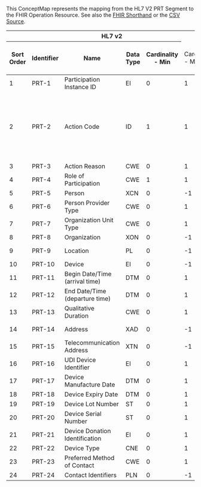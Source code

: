 
This ConceptMap represents the mapping from the HL7 V2 PRT Segment to the FHIR Operation Resource. See also the <a href='https://github.com/HL7/v2-to-fhir/blob/master/tank/Segment PRT[OBX-Location] to Operation.fsh'>FHIR Shorthand</a> or the <a href='https://github.com/HL7/v2-to-fhir/blob/master/mappings/segments/HL7 Segment - FHIR R4_ PRT[OBX - Location] - Sheet1.csv'>CSV Source</a>.
<table class='grid'><thead>
<tr><th colspan='6'>HL7 v2</th><th colspan='3'>Condition (IF True, args)</th><th colspan='7'>HL7 FHIR</th><th rowspan='2'>Comments</th></tr>
<tr><th title='Rows are listed in sequence of how they appear in the v2 standard. The first column, Sort Order, provides a sort order that can re-create the original v2 standard sequence in case one opts to re-sort/filter the rows.'>Sort Order</th><th title='Contains the formal Segment Name and Field Sequence according to the base standard using "-" as the delimiter.'>Identifier</th><th title='The formal name of the field in the most current published version.'>Name</th><th title='The data type of the field in the most current published version if not deprecated, otherwise the data type at the time it was deprecated and removed.'>Data Type</th><th title='The V2 min cardinality expressed numerically.'>Cardinality - Min</th><td style='border-right: 2px' title='The V2 max cardinality expressed numerically.'>Cardinality - Max</td><th title='Condition in an easy to read syntax (Computable ANTLR)'>Computable ANTLR</th><th title='Condition in FHIRPath Notation'>Computable FHIRPath</th><td style='border-right: 2px' title='Condition expressed in narrative form'>Narrative</td><th title='An existing FHIR attribute in the target FHIR version.'>FHIR Attribute</th><th title='A proposed extension. It will be expressed with #ext-……# around the proposed name. '>Extension</th><th title='The FHIR attribute’s data type in the target FHIR version.'>Data Type</th><th title='The FHIR min cardinality expressed numerically.'>Cardinality - Min</th><td style='border-right: 2px' title='The FHIR max cardinality expressed numerically.'>Cardinality - Max</td><th title='The URL to the Data Type Map that is to be used for the attribute in this segment.'>Data Type Mapping</th><th title='The URL to the Vocabulary Map that is to be used for the coded element for this attribute.'>Vocabulary Mapping<br/>(IS, ID, CE, CEN, CWE)</th></tr></thead>
<tbody>
<tr><td>1</td><td>PRT-1</td><td>Participation Instance ID</td><td>EI</td><td>0</td><td style='border-right: 2px'>1</td><td></td><td></td><td style='border-right: 2px'></td><td></td><td></td><td></td><td></td><td></td><td></td><td></td><td></td></tr>
<tr><td>2</td><td>PRT-2</td><td>Action Code</td><td>ID</td><td>1</td><td style='border-right: 2px'>1</td><td></td><td></td><td style='border-right: 2px'>if mapped to a restful service to progress the message.</td><td><a href='#broken'>Operation</a></td><td></td><td></td><td></td><td></td><td></td><td>Operation</td><td></td></tr>
<tr><td>3</td><td>PRT-3</td><td>Action Reason</td><td>CWE</td><td>0</td><td style='border-right: 2px'>1</td><td></td><td></td><td style='border-right: 2px'></td><td></td><td></td><td></td><td></td><td></td><td></td><td></td><td></td></tr>
<tr><td>4</td><td>PRT-4</td><td>Role of Participation</td><td>CWE</td><td>1</td><td style='border-right: 2px'>1</td><td></td><td></td><td style='border-right: 2px'></td><td></td><td></td><td></td><td></td><td></td><td></td><td></td><td></td></tr>
<tr><td>5</td><td>PRT-5</td><td>Person</td><td>XCN</td><td>0</td><td style='border-right: 2px'>-1</td><td></td><td></td><td style='border-right: 2px'></td><td></td><td></td><td></td><td></td><td></td><td></td><td></td><td></td></tr>
<tr><td>6</td><td>PRT-6</td><td>Person Provider Type</td><td>CWE</td><td>0</td><td style='border-right: 2px'>1</td><td></td><td></td><td style='border-right: 2px'></td><td></td><td></td><td></td><td></td><td></td><td></td><td></td><td></td></tr>
<tr><td>7</td><td>PRT-7</td><td>Organization Unit Type</td><td>CWE</td><td>0</td><td style='border-right: 2px'>1</td><td></td><td></td><td style='border-right: 2px'></td><td></td><td></td><td></td><td></td><td></td><td></td><td></td><td></td></tr>
<tr><td>8</td><td>PRT-8</td><td>Organization</td><td>XON</td><td>0</td><td style='border-right: 2px'>-1</td><td></td><td></td><td style='border-right: 2px'></td><td></td><td></td><td></td><td></td><td></td><td></td><td></td><td></td></tr>
<tr><td>9</td><td>PRT-9</td><td>Location</td><td>PL</td><td>0</td><td style='border-right: 2px'>-1</td><td></td><td></td><td style='border-right: 2px'></td><td><a href='https://hl7.org/fhir/R4/Observation-definitions.html#Observation.ext-event-location'>Observation.ext-event-location</a><a href='https://hl7.org/fhir/R4/Location.html'>Location</a></td><td></td><td><a href='https://hl7.org/fhir/R4/datatypes.html#Reference'>Reference</a><a href='https://hl7.org/fhir/R4/Location.html'>Location</a></td><td>0</td><td>1</td><td><a href='ConceptMap-datatype-pl-to-reference(location).html'>PL</a></td><td></td><td></td></tr>
<tr><td>10</td><td>PRT-10</td><td>Device</td><td>EI</td><td>0</td><td style='border-right: 2px'>-1</td><td></td><td></td><td style='border-right: 2px'></td><td></td><td></td><td></td><td></td><td></td><td></td><td></td><td></td></tr>
<tr><td>11</td><td>PRT-11</td><td>Begin Date/Time (arrival time)</td><td>DTM</td><td>0</td><td style='border-right: 2px'>1</td><td></td><td></td><td style='border-right: 2px'></td><td></td><td>Observation.#ext-location.period.start#</td><td><a href='https://hl7.org/fhir/R4/datatypes.html#dateTime'>dateTime</a></td><td></td><td></td><td></td><td></td><td></td></tr>
<tr><td>12</td><td>PRT-12</td><td>End Date/Time (departure time)</td><td>DTM</td><td>0</td><td style='border-right: 2px'>1</td><td></td><td></td><td style='border-right: 2px'></td><td></td><td>Observation.#ext-location.period.end#</td><td><a href='https://hl7.org/fhir/R4/datatypes.html#dateTime'>dateTime</a></td><td></td><td></td><td></td><td></td><td></td></tr>
<tr><td>13</td><td>PRT-13</td><td>Qualitative Duration</td><td>CWE</td><td>0</td><td style='border-right: 2px'>1</td><td></td><td></td><td style='border-right: 2px'></td><td></td><td></td><td></td><td></td><td></td><td></td><td></td><td></td></tr>
<tr><td>14</td><td>PRT-14</td><td>Address</td><td>XAD</td><td>0</td><td style='border-right: 2px'>-1</td><td></td><td></td><td style='border-right: 2px'></td><td><a href='https://hl7.org/fhir/R4/Observation-definitions.html#Observation.ext-event-location'>Observation.ext-event-location</a><a href='https://hl7.org/fhir/R4/Location-definitions.html#Location.address'>Location.address</a></td><td></td><td><a href='https://hl7.org/fhir/R4/datatypes.html#Address'>Address</a></td><td>0</td><td>-1</td><td><a href='ConceptMap-datatype-xad-to-address.html'>XAD</a></td><td></td><td></td></tr>
<tr><td>15</td><td>PRT-15</td><td>Telecommunication Address</td><td>XTN</td><td>0</td><td style='border-right: 2px'>-1</td><td></td><td></td><td style='border-right: 2px'></td><td></td><td></td><td></td><td></td><td></td><td></td><td></td><td></td></tr>
<tr><td>16</td><td>PRT-16</td><td>UDI Device Identifier</td><td>EI</td><td>0</td><td style='border-right: 2px'>1</td><td></td><td></td><td style='border-right: 2px'></td><td></td><td></td><td></td><td></td><td></td><td></td><td></td><td></td></tr>
<tr><td>17</td><td>PRT-17</td><td>Device Manufacture Date</td><td>DTM</td><td>0</td><td style='border-right: 2px'>1</td><td></td><td></td><td style='border-right: 2px'></td><td></td><td></td><td></td><td></td><td></td><td></td><td></td><td></td></tr>
<tr><td>18</td><td>PRT-18</td><td>Device Expiry Date</td><td>DTM</td><td>0</td><td style='border-right: 2px'>1</td><td></td><td></td><td style='border-right: 2px'></td><td></td><td></td><td></td><td></td><td></td><td></td><td></td><td></td></tr>
<tr><td>19</td><td>PRT-19</td><td>Device Lot Number</td><td>ST</td><td>0</td><td style='border-right: 2px'>1</td><td></td><td></td><td style='border-right: 2px'></td><td></td><td></td><td></td><td></td><td></td><td></td><td></td><td></td></tr>
<tr><td>20</td><td>PRT-20</td><td>Device Serial Number</td><td>ST</td><td>0</td><td style='border-right: 2px'>1</td><td></td><td></td><td style='border-right: 2px'></td><td></td><td></td><td></td><td></td><td></td><td></td><td></td><td></td></tr>
<tr><td>21</td><td>PRT-21</td><td>Device Donation Identification</td><td>EI</td><td>0</td><td style='border-right: 2px'>1</td><td></td><td></td><td style='border-right: 2px'></td><td></td><td></td><td></td><td></td><td></td><td></td><td></td><td></td></tr>
<tr><td>22</td><td>PRT-22</td><td>Device Type</td><td>CNE</td><td>0</td><td style='border-right: 2px'>1</td><td></td><td></td><td style='border-right: 2px'></td><td></td><td></td><td></td><td></td><td></td><td></td><td></td><td></td></tr>
<tr><td>23</td><td>PRT-23</td><td>Preferred Method of Contact</td><td>CWE</td><td>0</td><td style='border-right: 2px'>1</td><td></td><td></td><td style='border-right: 2px'></td><td></td><td></td><td></td><td></td><td></td><td></td><td></td><td></td></tr>
<tr><td>24</td><td>PRT-24</td><td>Contact Identifiers</td><td>PLN</td><td>0</td><td style='border-right: 2px'>-1</td><td></td><td></td><td style='border-right: 2px'></td><td></td><td></td><td></td><td></td><td></td><td></td><td></td><td></td></tr>
</tbody>
</table>
